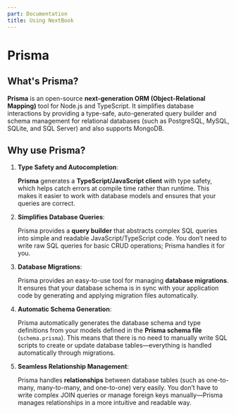 ```yaml
---
part: Documentation
title: Using NextBook
---
```


# Prisma

## What's Prisma?

**Prisma** is an open-source **next-generation ORM (Object-Relational Mapping)** tool for Node.js and TypeScript. It simplifies database interactions by providing a type-safe, auto-generated query builder and schema management for relational databases (such as PostgreSQL, MySQL, SQLite, and SQL Server) and also supports MongoDB.

## Why use Prisma?

1. **Type Safety and Autocompletion**:

   **Prisma** generates a **TypeScript/JavaScript client** with type safety, which helps catch errors at compile time rather than runtime. This makes it easier to work with database models and ensures that your queries are correct.

2. **Simplifies Database Queries**:

   Prisma provides a **query builder** that abstracts complex SQL queries into simple and readable JavaScript/TypeScript code. You don’t need to write raw SQL queries for basic CRUD operations; Prisma handles it for you.

3. **Database Migrations**:

   Prisma provides an easy-to-use tool for managing **database migrations**. It ensures that your database schema is in sync with your application code by generating and applying migration files automatically.

4. **Automatic Schema Generation**:

   Prisma automatically generates the database schema and type definitions from your models defined in the **Prisma schema file** (`schema.prisma`). This means that there is no need to manually write SQL scripts to create or update database tables—everything is handled automatically through migrations.

5. **Seamless Relationship Management**:

   Prisma handles **relationships** between database tables (such as one-to-many, many-to-many, and one-to-one) very easily. You don’t have to write complex JOIN queries or manage foreign keys manually—Prisma manages relationships in a more intuitive and readable way.